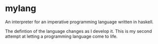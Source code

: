 mylang
======

An interpreter for an imperative programming language written in haskell. 

The defintion of the language changes as I develop it. This is my second attempt at letting a programming language come to life. 
